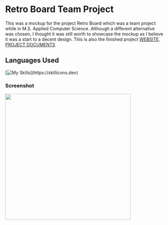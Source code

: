 # Retro Board Team Project
This was a mockup for the project Retro Board which was a team project while in M.S. Applied Computer Science. Although a different alternative was chosen, I thought it was still worth to showcase the mockup as I believe it was a start to a decent design. This is also the finished project [WEBSITE](https://retrofy.onrender.com/login). [PROJECT DOCUMENTS](https://manohargaddam.github.io/GVSU-CIS641-SOPHOS/)

## Languages Used
[![My Skills](https://skillicons.dev/icons?i=angular,ts,html,css,)](https://skillicons.dev)

### Screenshot
<img width="400" src="https://github.com/nelsosp/retro-board-testing/assets/124758584/cd81fddb-b0ff-4922-a763-21a44ea25aee">
